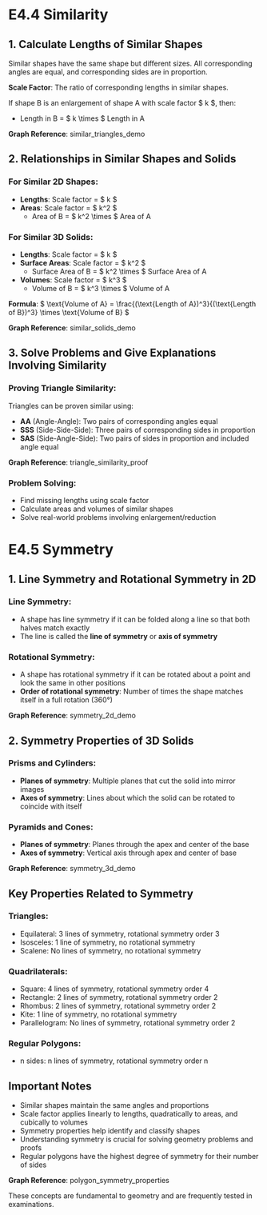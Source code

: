 # E4.4 Similarity

## 1. Calculate Lengths of Similar Shapes

Similar shapes have the same shape but different sizes. All corresponding angles are equal, and corresponding sides are in proportion.

**Scale Factor**: The ratio of corresponding lengths in similar shapes.

If shape B is an enlargement of shape A with scale factor $ k $, then:
- Length in B = $ k \times $ Length in A

**Graph Reference**: similar_triangles_demo

## 2. Relationships in Similar Shapes and Solids

### For Similar 2D Shapes:
- **Lengths**: Scale factor = $ k $
- **Areas**: Scale factor = $ k^2 $
  - Area of B = $ k^2 \times $ Area of A

### For Similar 3D Solids:
- **Lengths**: Scale factor = $ k $
- **Surface Areas**: Scale factor = $ k^2 $
  - Surface Area of B = $ k^2 \times $ Surface Area of A
- **Volumes**: Scale factor = $ k^3 $
  - Volume of B = $ k^3 \times $ Volume of A

**Formula**: 
$
\text{Volume of A} = \frac{(\text{Length of A})^3}{(\text{Length of B})^3} \times \text{Volume of B}
$

**Graph Reference**: similar_solids_demo

## 3. Solve Problems and Give Explanations Involving Similarity

### Proving Triangle Similarity:
Triangles can be proven similar using:
- **AA** (Angle-Angle): Two pairs of corresponding angles equal
- **SSS** (Side-Side-Side): Three pairs of corresponding sides in proportion
- **SAS** (Side-Angle-Side): Two pairs of sides in proportion and included angle equal

**Graph Reference**: triangle_similarity_proof

### Problem Solving:
- Find missing lengths using scale factor
- Calculate areas and volumes of similar shapes
- Solve real-world problems involving enlargement/reduction

# E4.5 Symmetry

## 1. Line Symmetry and Rotational Symmetry in 2D

### Line Symmetry:
- A shape has line symmetry if it can be folded along a line so that both halves match exactly
- The line is called the **line of symmetry** or **axis of symmetry**

### Rotational Symmetry:
- A shape has rotational symmetry if it can be rotated about a point and look the same in other positions
- **Order of rotational symmetry**: Number of times the shape matches itself in a full rotation (360°)

**Graph Reference**: symmetry_2d_demo

## 2. Symmetry Properties of 3D Solids

### Prisms and Cylinders:
- **Planes of symmetry**: Multiple planes that cut the solid into mirror images
- **Axes of symmetry**: Lines about which the solid can be rotated to coincide with itself

### Pyramids and Cones:
- **Planes of symmetry**: Planes through the apex and center of the base
- **Axes of symmetry**: Vertical axis through apex and center of base

**Graph Reference**: symmetry_3d_demo

## Key Properties Related to Symmetry

### Triangles:
- Equilateral: 3 lines of symmetry, rotational symmetry order 3
- Isosceles: 1 line of symmetry, no rotational symmetry
- Scalene: No lines of symmetry, no rotational symmetry

### Quadrilaterals:
- Square: 4 lines of symmetry, rotational symmetry order 4
- Rectangle: 2 lines of symmetry, rotational symmetry order 2
- Rhombus: 2 lines of symmetry, rotational symmetry order 2
- Kite: 1 line of symmetry, no rotational symmetry
- Parallelogram: No lines of symmetry, rotational symmetry order 2

### Regular Polygons:
- n sides: n lines of symmetry, rotational symmetry order n

## Important Notes

- Similar shapes maintain the same angles and proportions
- Scale factor applies linearly to lengths, quadratically to areas, and cubically to volumes
- Symmetry properties help identify and classify shapes
- Understanding symmetry is crucial for solving geometry problems and proofs
- Regular polygons have the highest degree of symmetry for their number of sides

**Graph Reference**: polygon_symmetry_properties

These concepts are fundamental to geometry and are frequently tested in examinations.